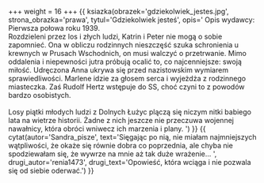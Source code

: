 +++
weight = 16
+++
{{ ksiazka(obrazek='gdziekolwiek_jestes.jpg', strona_obrazka='prawa', tytul='Gdziekolwiek jesteś', opis='
Opis wydawcy:<br/>
Pierwsza połowa roku 1939.<br/>
Rozdzieleni przez los i złych ludzi, Katrin i Peter nie mogą o sobie zapomnieć. Ona w obliczu rodzinnych nieszczęść szuka schronienia u krewnych w Prusach Wschodnich, on musi walczyć o przetrwanie. Mimo oddalenia i niepewności jutra próbują ocalić to, co najcenniejsze: swoją miłość. Udręczona Anna ukrywa się przed nazistowskim wymiarem sprawiedliwości. Marlene idzie za głosem serca i wyjeżdża z rodzinnego miasteczka. Zaś Rudolf Hertz wstępuje do SS, choć czyni to z powodów bardzo osobistych.<br /><br/>Losy piątki młodych ludzi z Dolnych Łużyc plączą się niczym nitki babiego lata na wietrze historii. Żadne z nich jeszcze nie przeczuwa wojennej nawałnicy, która obróci wniwecz ich marzenia i plany.
') }}
{{ cytat(autor='Sandra_pisze', text='Sięgając po nią, nie miałam najmniejszych wątpliwości, że okaże się równie dobra co poprzednia, ale chyba nie spodziewałam się, że wywrze na mnie aż tak duże wrażenie... ', drugi_autor='renia1473', drugi_text='Opowieść, która wciąga i nie pozwala się od siebie oderwać.') }}
